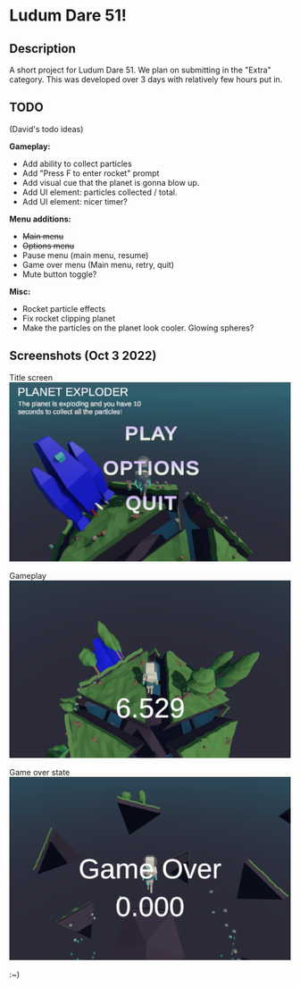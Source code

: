 # Ludum Dare 51!

## Description
A short project for Ludum Dare 51. We plan on submitting in the "Extra" category.
This was developed over 3 days with relatively few hours put in.

## TODO
(David's todo ideas)

 **Gameplay:**
 - Add ability to collect particles
 - Add "Press F to enter rocket" prompt
 - Add visual cue that the planet is gonna blow up.
 - Add UI element: particles collected / total.
 - Add UI element: nicer timer?

 **Menu additions:**
 - ~~Main menu~~
 - ~~Options menu~~
 - Pause menu (main menu, resume)
 - Game over menu (Main menu, retry, quit)
 - Mute button toggle?

 **Misc:**
 - Rocket particle effects
 - Fix rocket clipping planet
 - Make the particles on the planet look cooler. Glowing spheres?


## Screenshots (Oct 3 2022)

Title screen
![Title screen](readme-screenshot-1.png)

Gameplay
![Gameplay](readme-screenshot-2.png)

Game over state
![Game over state](readme-screenshot-3.png)


:~)
